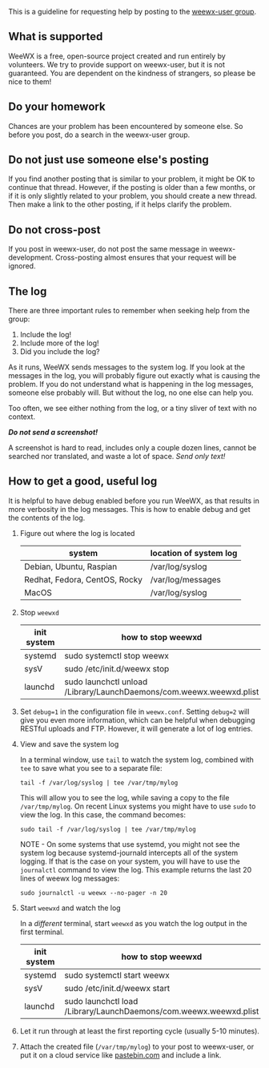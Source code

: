 This is a guideline for requesting help by posting to the [weewx-user group](https://groups.google.com/forum/#!forum/weewx-user).

## What is supported

WeeWX is a free, open-source project created and run entirely by volunteers. We try
to provide support on weewx-user, but it is not guaranteed. You are dependent
on the kindness of strangers, so please be nice to them!

## Do your homework

Chances are your problem has been encountered by someone else. So before you post,
do a search in the weewx-user group.

## Do not just use someone else's posting

If you find another posting that is similar to your problem, it might be OK
to continue that thread. However, if the posting is older than a few months,
or if it is only slightly related to your problem, you should create a new
thread.  Then make a link to the other posting, if it helps clarify the problem.

## Do not cross-post

If you post in weewx-user, do not post the same message in weewx-development.
Cross-posting almost ensures that your request will be ignored.

## The log

There are three important rules to remember when seeking help from the group:

1. Include the log!
2. Include more of the log!
3. Did you include the log?

As it runs, WeeWX sends messages to the system log. If you look at the messages in
the log, you will probably figure out exactly what is causing the problem.  If you
do not understand what is happening in the log messages, someone else probably will.
But without the log, no one else can help you.

Too often, we see either nothing from the log, or a tiny sliver of text with no context. 

_**Do not send a screenshot!**_

A screenshot is hard to read, includes only a couple dozen lines, cannot be searched nor
translated, and waste a lot of space. _Send only text!_

## How to get a good, useful log

It is helpful to have debug enabled before you run WeeWX, as that results in more
verbosity in the log messages.  This is how to enable debug and get the contents
of the log.

1. Figure out where the log is located

    | system                        | location of system log |
    |-------------------------------|------------------------|
    | Debian, Ubuntu, Raspian       | /var/log/syslog        |
    | Redhat, Fedora, CentOS, Rocky | /var/log/messages      |
    | MacOS                         | /var/log/syslog        |
    
2. Stop `weewxd`

    | init system | how to stop weewxd          |
    |-------------|-----------------------------|
    | systemd     | sudo systemctl stop weewx   |
    | sysV        | sudo /etc/init.d/weewx stop |
    | launchd     | sudo launchctl unload /Library/LaunchDaemons/com.weewx.weewxd.plist |
 
3. Set `debug=1` in the configuration file in `weewx.conf`. Setting `debug=2`
   will give you even more information, which can be helpful when debugging
   RESTful uploads and FTP. However, it will generate a lot of log entries.
 
4. View and save the system log

    In a terminal window, use `tail` to watch the system log, combined
    with `tee` to save what you see to a separate file:

       tail -f /var/log/syslog | tee /var/tmp/mylog

   This will allow you to see the log, while saving a copy to the file
   `/var/tmp/mylog`. On recent Linux systems you might have to use `sudo`
   to view the log. In this case, the command becomes:

       sudo tail -f /var/log/syslog | tee /var/tmp/mylog
 
   NOTE - On some systems that use systemd, you might not see the system log
   because systemd-journald intercepts all of the system logging.  If that is
   the case on your system, you will have to use the `journalctl` command to
   view the log. This example returns the last 20 lines of weewx log messages:

       sudo journalctl -u weewx --no-pager -n 20

5. Start `weewxd` and watch the log

    In a _different_ terminal, start `weewxd` as you watch the log
    output in the first terminal.

    | init system | how to stop weewxd          |
    |-------------|-----------------------------|
    | systemd     | sudo systemctl start weewx   |
    | sysV        | sudo /etc/init.d/weewx start |
    | launchd     | sudo launchctl load /Library/LaunchDaemons/com.weewx.weewxd.plist |
 
6. Let it run through at least the first reporting cycle (usually 5-10 minutes).
 
7. Attach the created file (`/var/tmp/mylog`) to your post to weewx-user, or put
   it on a cloud service like [pastebin.com](http://pastebin.com/) and include a
   link.
